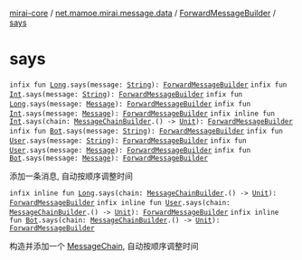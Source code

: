 [mirai-core](../../index.md) / [net.mamoe.mirai.message.data](../index.md) / [ForwardMessageBuilder](index.md) / [says](./says.md)

# says

`infix fun `[`Long`](https://kotlinlang.org/api/latest/jvm/stdlib/kotlin/-long/index.html)`.says(message: `[`String`](https://kotlinlang.org/api/latest/jvm/stdlib/kotlin/-string/index.html)`): `[`ForwardMessageBuilder`](index.md)
`infix fun `[`Int`](https://kotlinlang.org/api/latest/jvm/stdlib/kotlin/-int/index.html)`.says(message: `[`String`](https://kotlinlang.org/api/latest/jvm/stdlib/kotlin/-string/index.html)`): `[`ForwardMessageBuilder`](index.md)
`infix fun `[`Long`](https://kotlinlang.org/api/latest/jvm/stdlib/kotlin/-long/index.html)`.says(message: `[`Message`](../-message/index.md)`): `[`ForwardMessageBuilder`](index.md)
`infix fun `[`Int`](https://kotlinlang.org/api/latest/jvm/stdlib/kotlin/-int/index.html)`.says(message: `[`Message`](../-message/index.md)`): `[`ForwardMessageBuilder`](index.md)
`infix inline fun `[`Int`](https://kotlinlang.org/api/latest/jvm/stdlib/kotlin/-int/index.html)`.says(chain: `[`MessageChainBuilder`](../-message-chain-builder/index.md)`.() -> `[`Unit`](https://kotlinlang.org/api/latest/jvm/stdlib/kotlin/-unit/index.html)`): `[`ForwardMessageBuilder`](index.md)
`infix fun `[`Bot`](../../net.mamoe.mirai/-bot/index.md)`.says(message: `[`String`](https://kotlinlang.org/api/latest/jvm/stdlib/kotlin/-string/index.html)`): `[`ForwardMessageBuilder`](index.md)
`infix fun `[`User`](../../net.mamoe.mirai.contact/-user/index.md)`.says(message: `[`String`](https://kotlinlang.org/api/latest/jvm/stdlib/kotlin/-string/index.html)`): `[`ForwardMessageBuilder`](index.md)
`infix fun `[`User`](../../net.mamoe.mirai.contact/-user/index.md)`.says(message: `[`Message`](../-message/index.md)`): `[`ForwardMessageBuilder`](index.md)
`infix fun `[`Bot`](../../net.mamoe.mirai/-bot/index.md)`.says(message: `[`Message`](../-message/index.md)`): `[`ForwardMessageBuilder`](index.md)

添加一条消息, 自动按顺序调整时间

`infix inline fun `[`Long`](https://kotlinlang.org/api/latest/jvm/stdlib/kotlin/-long/index.html)`.says(chain: `[`MessageChainBuilder`](../-message-chain-builder/index.md)`.() -> `[`Unit`](https://kotlinlang.org/api/latest/jvm/stdlib/kotlin/-unit/index.html)`): `[`ForwardMessageBuilder`](index.md)
`infix inline fun `[`User`](../../net.mamoe.mirai.contact/-user/index.md)`.says(chain: `[`MessageChainBuilder`](../-message-chain-builder/index.md)`.() -> `[`Unit`](https://kotlinlang.org/api/latest/jvm/stdlib/kotlin/-unit/index.html)`): `[`ForwardMessageBuilder`](index.md)
`infix inline fun `[`Bot`](../../net.mamoe.mirai/-bot/index.md)`.says(chain: `[`MessageChainBuilder`](../-message-chain-builder/index.md)`.() -> `[`Unit`](https://kotlinlang.org/api/latest/jvm/stdlib/kotlin/-unit/index.html)`): `[`ForwardMessageBuilder`](index.md)

构造并添加一个 [MessageChain](../-message-chain/index.md), 自动按顺序调整时间

